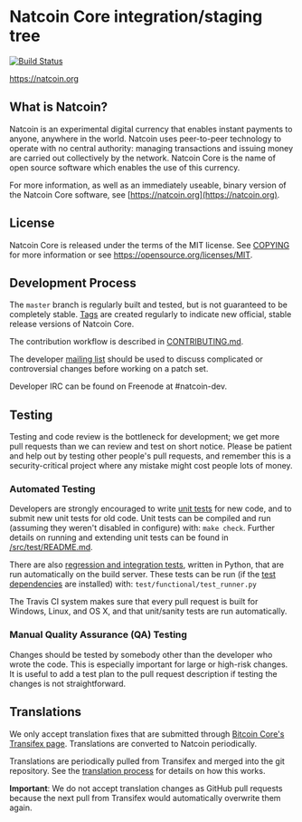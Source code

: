Natcoin Core integration/staging tree
=====================================

[![Build Status](https://travis-ci.org/natcoin-project/natcoin.svg?branch=master)](https://travis-ci.org/natcoin-project/natcoin)

https://natcoin.org

What is Natcoin?
----------------

Natcoin is an experimental digital currency that enables instant payments to
anyone, anywhere in the world. Natcoin uses peer-to-peer technology to operate
with no central authority: managing transactions and issuing money are carried
out collectively by the network. Natcoin Core is the name of open source
software which enables the use of this currency.

For more information, as well as an immediately useable, binary version of
the Natcoin Core software, see [https://natcoin.org](https://natcoin.org).

License
-------

Natcoin Core is released under the terms of the MIT license. See [COPYING](COPYING) for more
information or see https://opensource.org/licenses/MIT.

Development Process
-------------------

The `master` branch is regularly built and tested, but is not guaranteed to be
completely stable. [Tags](https://github.com/natcoin-project/natcoin/tags) are created
regularly to indicate new official, stable release versions of Natcoin Core.

The contribution workflow is described in [CONTRIBUTING.md](CONTRIBUTING.md).

The developer [mailing list](https://groups.google.com/forum/#!forum/natcoin-dev)
should be used to discuss complicated or controversial changes before working
on a patch set.

Developer IRC can be found on Freenode at #natcoin-dev.

Testing
-------

Testing and code review is the bottleneck for development; we get more pull
requests than we can review and test on short notice. Please be patient and help out by testing
other people's pull requests, and remember this is a security-critical project where any mistake might cost people
lots of money.

### Automated Testing

Developers are strongly encouraged to write [unit tests](src/test/README.md) for new code, and to
submit new unit tests for old code. Unit tests can be compiled and run
(assuming they weren't disabled in configure) with: `make check`. Further details on running
and extending unit tests can be found in [/src/test/README.md](/src/test/README.md).

There are also [regression and integration tests](/test), written
in Python, that are run automatically on the build server.
These tests can be run (if the [test dependencies](/test) are installed) with: `test/functional/test_runner.py`

The Travis CI system makes sure that every pull request is built for Windows, Linux, and OS X, and that unit/sanity tests are run automatically.

### Manual Quality Assurance (QA) Testing

Changes should be tested by somebody other than the developer who wrote the
code. This is especially important for large or high-risk changes. It is useful
to add a test plan to the pull request description if testing the changes is
not straightforward.

Translations
------------

We only accept translation fixes that are submitted through [Bitcoin Core's Transifex page](https://www.transifex.com/projects/p/bitcoin/).
Translations are converted to Natcoin periodically.

Translations are periodically pulled from Transifex and merged into the git repository. See the
[translation process](doc/translation_process.md) for details on how this works.

**Important**: We do not accept translation changes as GitHub pull requests because the next
pull from Transifex would automatically overwrite them again.
